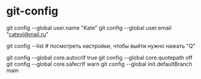 # git-config

  git config --global user.name "Kate"
  git config --global user.email "catevi@mail.ru"

  git config --list # посмотреть  настройки, чтобы выйти нужно нажать "Q"

  git config --global core.autocrlf true
  git config --global core.quotepath off
  git config --global core.safecrlf warn
  git config --global init.defaultBranch main